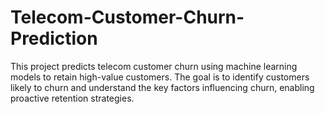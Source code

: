 # Telecom-Customer-Churn-Prediction
This project predicts telecom customer churn using machine learning models to retain high-value customers. The goal is to identify customers likely to churn and understand the key factors influencing churn, enabling proactive retention strategies.
